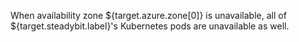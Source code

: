 When availability zone ${target.azure.zone[0]} is unavailable, all of ${target.steadybit.label}'s Kubernetes pods are unavailable as well.
